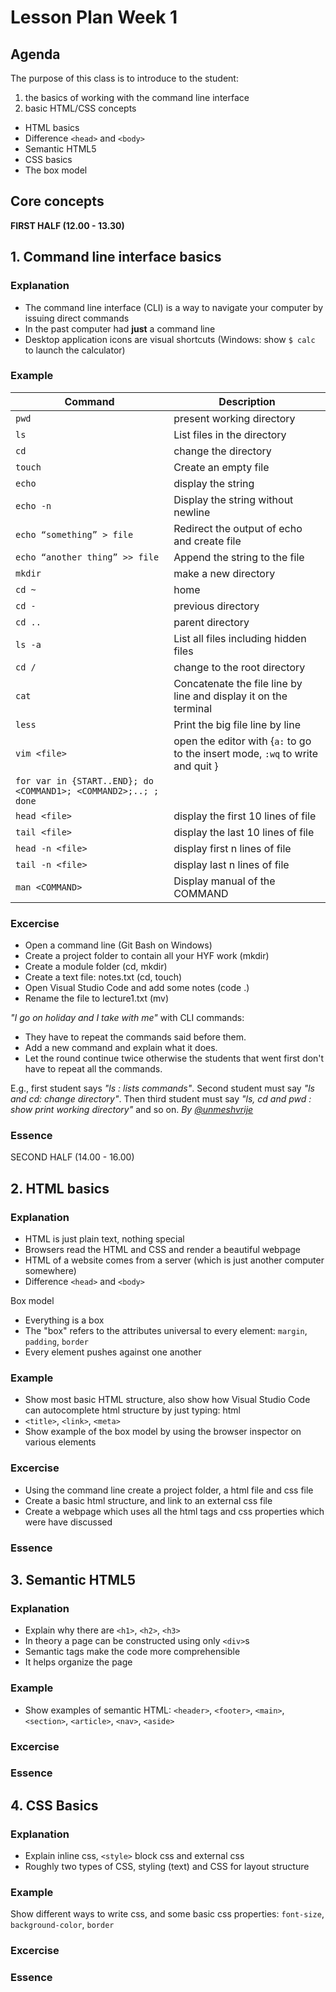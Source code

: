 # Lesson Plan Week 1

## Agenda

The purpose of this class is to introduce to the student:

1. the basics of working with the command line interface
2. basic HTML/CSS concepts

- HTML basics
- Difference `<head>` and `<body>`
- Semantic HTML5
- CSS basics
- The box model

## Core concepts

**FIRST HALF (12.00 - 13.30)**

## 1. Command line interface basics

### Explanation

- The command line interface (CLI) is a way to navigate your computer by issuing direct commands
- In the past computer had **just** a command line
- Desktop application icons are visual shortcuts (Windows: show `$ calc` to launch the calculator)

### Example

| Command                                                         | Description                                                                                |
| --------------------------------------------------------------- | ------------------------------------------------------------------------------------------ |
| `pwd`                                                           | present working directory                                                                  |
| `ls`                                                            | List files in the directory                                                                |
| `cd`                                                            | change the directory                                                                       |
| `touch`                                                         | Create an empty file                                                                       |
| `echo`                                                          | display the string                                                                         |
| `echo -n`                                                       | Display the string without newline                                                         |
| `echo “something” > file`                                       | Redirect the output of echo and create file                                                |
| `echo “another thing” >> file`                                  | Append the string to the file                                                              |
| `mkdir`                                                         | make a new directory                                                                       |
| `cd ~`                                                          | home                                                                                       |
| `cd -`                                                          | previous directory                                                                         |
| `cd ..`                                                         | parent directory                                                                           |
| `ls -a`                                                         | List all files including hidden files                                                      |
| `cd /`                                                          | change to the root directory                                                               |
| `cat`                                                           | Concatenate the file line by line and display it on the terminal                           |
| `less`                                                          | Print the big file line by line                                                            |
| `vim <file>`                                                    | open the editor with <file> {`a:` to go to the insert mode, <ESC>`:wq` to write and quit } |
| `for var in {START..END}; do <COMMAND1>; <COMMAND2>;..; ; done` |                                                                                            |
| `head <file>`                                                   | display the first 10 lines of file                                                         |
| `tail <file>`                                                   | display the last 10 lines of file                                                          |
| `head -n <file>`                                                | display first n lines of file                                                              |
| `tail -n <file>`                                                | display last n lines of file                                                               |
| `man <COMMAND>`                                                 | Display manual of the COMMAND                                                              |

### Excercise

- Open a command line (Git Bash on Windows)
- Create a project folder to contain all your HYF work (mkdir)
- Create a module folder (cd, mkdir)
- Create a text file: notes.txt (cd, touch)
- Open Visual Studio Code and add some notes (code .)
- Rename the file to lecture1.txt (mv)

_"I go on holiday and I take with me"_ with CLI commands:

- They have to repeat the commands said before them.
- Add a new command and explain what it does.
- Let the round continue twice otherwise the students that went first don't have to repeat all the commands.

E.g., first student says _"ls : lists commands"_. Second student must say _"ls and cd: change directory"_. Then third student must say _"ls, cd and pwd : show print working directory"_ and so on.
_By [@unmeshvrije](https://github.com/unmeshvrije)_

### Essence

SECOND HALF (14.00 - 16.00)

## 2. HTML basics

### Explanation

- HTML is just plain text, nothing special
- Browsers read the HTML and CSS and render a beautiful webpage
- HTML of a website comes from a server (which is just another computer somewhere)
- Difference `<head>` and `<body>`

Box model

- Everything is a box
- The "box" refers to the attributes universal to every element: `margin`, `padding`, `border`
- Every element pushes against one another

### Example

- Show most basic HTML structure, also show how Visual Studio Code can autocomplete html structure by just typing: html
- `<title>`, `<link>`, `<meta>`
- Show example of the box model by using the browser inspector on various elements

### Excercise

- Using the command line create a project folder, a html file and css file
- Create a basic html structure, and link to an external css file
- Create a webpage which uses all the html tags and css properties which were have discussed

### Essence

## 3. Semantic HTML5

### Explanation

- Explain why there are `<h1>`, `<h2>`, `<h3>`
- In theory a page can be constructed using only `<div>`s
- Semantic tags make the code more comprehensible
- It helps organize the page

### Example

- Show examples of semantic HTML: `<header>`, `<footer>`, `<main>`, `<section>`, `<article>`, `<nav>`, `<aside>`

### Excercise

### Essence

## 4. CSS Basics

### Explanation

- Explain inline css, `<style>` block css and external css
- Roughly two types of CSS, styling (text) and CSS for layout structure

### Example

Show different ways to write css, and some basic css properties: `font-size`, `background-color`, `border`

### Excercise

### Essence
